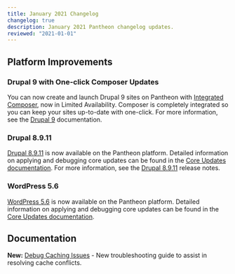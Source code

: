```yaml
---
title: January 2021 Changelog
changelog: true
description: January 2021 Pantheon changelog updates.
reviewed: "2021-01-01"
---
```



## Platform Improvements

### Drupal 9 with One-click Composer Updates

You can now create and launch Drupal 9 sites on Pantheon with [Integrated Composer](/integrated-composer), now in Limited Availability. Composer is completely integrated so you can keep your sites up-to-date with one-click. For more information, see the [Drupal 9](/drupal-9) documentation.

<!-- excerpt -->

### Drupal 8.9.11 

[Drupal 8.9.11](https://www.drupal.org/project/drupal/releases/8.9.11) is now available on the Pantheon platform. Detailed information on applying and debugging core updates can be found in the [Core Updates documentation](/core-updates). For more information, see the [Drupal 8.9.11](https://www.drupal.org/project/drupal/releases/8.9.11) release notes. 

### WordPress 5.6

[WordPress 5.6](https://wordpress.org/news/2020/12/simone/) is now available on the Pantheon platform. Detailed information on applying and debugging core updates can be found in the [Core Updates documentation](/core-updates).

## Documentation

**New:** [Debug Caching Issues](/debug-cache) - New troubleshooting guide to assist in resolving cache conflicts.
